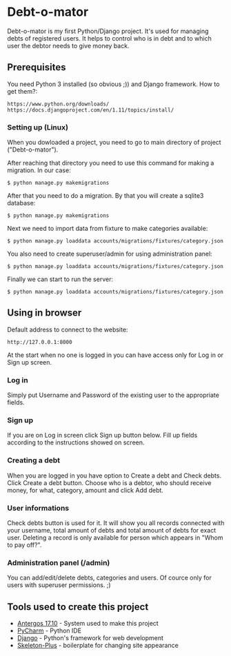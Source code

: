 # Debt-o-mator

Debt-o-mator is my first Python/Django project. It's used for managing debts of registered users.
It helps to control who is in debt and to which user the debtor needs to give money back.


## Prerequisites

You need Python 3 installed (so obvious ;)) and Django framework.
How to get them?:

```
https://www.python.org/downloads/
https://docs.djangoproject.com/en/1.11/topics/install/
```

### Setting up (Linux)

When you dowloaded a project, you need to go to main directory of project ("Debt-o-mator"). 

After reaching that directory you need to use this command for making a migration.
In our case:

```
$ python manage.py makemigrations
```

After that you need to do a migration. By that you will create a sqlite3 database:

```
$ python manage.py makemigrations
```

Next we need to import data from fixture to make categories available:

```
$ python manage.py loaddata accounts/migrations/fixtures/category.json
```

You also need to create superuser/admin for using administration panel:

```
$ python manage.py loaddata accounts/migrations/fixtures/category.json 
```

Finally we can start to run the server:

```
$ python manage.py loaddata accounts/migrations/fixtures/category.json 
```


## Using in browser

Default address to connect to the website:

```
http://127.0.0.1:8000
```

At the start when no one is logged in you can have access only for Log in or Sign up screen.


### Log in

Simply put Username and Password of the existing user to the appropriate fields.


### Sign up

If you are on Log in screen click Sign up button below. Fill up fields according to the instructions showed on screen.


### Creating a debt

When you are logged in you have option to Create a debt and Check debts. Click Create a debt button.
Choose who is a debtor, who should receive money, for what, category, amount and click Add debt.


### User informations

Check debts button is used for it.
It will show you all records connected with your username, total amount of debts and total amount of debts for exact user.
Deleting a record is only available for person which appears in "Whom to pay off?".


### Administration panel (/admin)

You can add/edit/delete debts, categories and users. Of cource only for users with superuser permissions. ;)


## Tools used to create this project

* [Antergos 17.10](https://antergos.com) - System used to make this project
* [PyCharm](https://www.jetbrains.com/pycharm/) - Python IDE
* [Django](https://www.djangoproject.com) - Python's framework for web development
* [Skeleton-Plus](https://github.com/oldaniel/skeleton-plus) - boilerplate for changing site appearance
